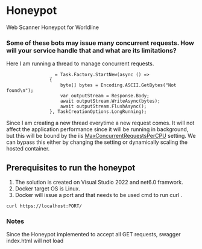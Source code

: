 # Honeypot
Web Scanner Honeypot for Worldline

### Some of these bots may issue many concurrent requests. How will your service handle that and what are its limitations?
Here I am running a thread to manage concurrent requests. 
```
                _ = Task.Factory.StartNew(async () =>
                {
                    byte[] bytes = Encoding.ASCII.GetBytes("Not found\n");
                    var outputStream = Response.Body;
                    await outputStream.WriteAsync(bytes);
                    await outputStream.FlushAsync();
                }, TaskCreationOptions.LongRunning);
```
Since I am creating a new thread everytime a new request comes. It will not affect the application performance since it will be running in background, but this will be bound by the iis [MaxConcurrentRequestsPerCPU](https://docs.microsoft.com/en-us/dotnet/framework/configure-apps/file-schema/web/applicationpool-element-web-settings) setting. We can bypass this either by changing the setting or dynamically scaling the hosted container.

## Prerequisites to run the honeypot
1. The solution is created on Visual Studio 2022 and net6.0 framwork.
1. Docker target OS is Linux.
1. Docker will issue a port and that needs to be used cmd to run curl .
```
curl https://localhost:PORT/
```

### Notes
Since the Honeypot implemented to accept all GET requests, swagger index.html will not load
